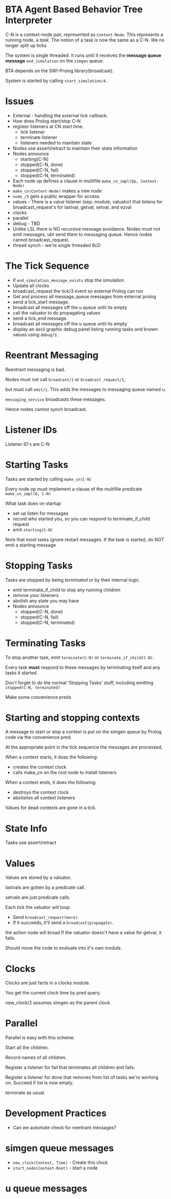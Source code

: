 # BTA Agent Based Behavior Tree Interpreter


C-N is a context-node pair, represented as `Context-Node`.  This represents a running node, a *task*.
The notion of a task is now the same as a C-N. We no longer split up ticks

The system is single threaded.  It runs until it receives the **message queue message** `end_simulation` on the `simgen` queue.

BTA depends on the SWI-Prolog library(broadcast).

System is started by calling `start_simulation/4`.

Issues
==========

 * External - handling the external tick callback.
 * How does Prolog start/stop C-N
 * register listeners at CN start time.
      * tick listener
      * terminate listener
      * listeners needed to maintain state
 * Nodes use assert/retract to maintain their state information
 * Nodes announce
      * starting(C-N)
      * stopped(C-N, done)
      * stopped(C-N, fail)
      * stopped(C-N, terminated)
 * Each node op defines a clause in multifile `make_cn_impl(Op, Context-Node)`
 * `make_cn(Context-Node)` makes a new node
 * `node_/5` gets a public wrapper for access
 * values - There is a value listener (sep. module, valuator) that listens for broadcast_request's for lastval, getval, setval, and ezval
 * clocks
 * parallel
 * debug - TBD
 * Unlike LSL there is NO recursive message avoidance. Nodes must not emit messages, ubt send them to messaging queue. Hence nodes cannot broadcast_request.
 * thread synch - we're single threaded 8cD


The Tick Sequence
=========

 - if `end_simulation_message_exists` stop the simulation
 - Update all clocks
 - broadcast_request the tick/3 event so external Prolog can run
 - Get and process all message_queue messages from external prolog
 - send a tick_start message.
 - broadcast all messages off the u queue until its empty
 - call the valuator to do propagating values
 - send a tick_end message.
 - broadcast all messages off the u queue until its empty
 - display an ascii graphic debug panel listing running tasks and known values using `debug/3`.

Reentrant Messaging
===================

Reentrant messaging is bad. 

Nodes must not call `broadcast/1` or `broadcast_request/1`, 

but must call `emit/1`. This adds the messages to messaging queue named u. 

`messaging_service` broadcasts these messages.

Hence nodes cannot synch broadcast.


Listener IDs
============

Listener ID's are C-N

Starting Tasks
==============

Tasks are started by calling `make_cn(C-N)`

Every node op must implement a clause of the multifile predicate `make_cn_impl(O, C-N)`

What task does on startup
 * set up listen for messages
 * record who started you, so you can respond to terminate_if_child request
 * emit `starting(C-N)`

Note that most tasks ignore restart messages. If the task is started, do NOT emit a starting message

Stopping Tasks
==============

Tasks are stopped by being _terminated_ or by their internal logic.

 * emit terminate_if_child to stop any running children
 * remove your listeners
 * abolish any state you may have
 * Nodes announce
      * stopped(C-N, done)
      * stopped(C-N, fail)
      * stopped(C-N, terminated)

Terminating Tasks
=================

To stop another task, emit `terminate(C-N)` or `terminate_if_child(C-N)`.

Every task **must** respond to these messages by terminating itself and any tasks it started.

Don't forget to do the normal 'Stopping Tasks' stuff, including emitting `stopped(C-N, terminated)`

Make some convenience preds

Starting and stopping contexts
==============================

A message to start or stop a context is put on the simgen queue by Prolog code via the convenience pred.

At the appropriate point in the tick sequence the messages are processed, 

When a context starts, it does the following:

 * creates the context clock
 * calls make_cn on the root node to install listeners

When a context ends, it does the following:

 * destroys the context clock
 * abolishes all context listeners

Values for dead contexts are gone in a tick.

State Info
==========

Tasks use assert/retract 

Values
==========

Values are stored by a valuator.

lastvals are gotten by a predicate call.

setvals are just predicate calls.

Each tick the valuator will loop: 

  * Send `broadcast_request(more)`. 
  * If it succeeds, it'll send a `broadcast(propagate)`.

the action node will 
broad
If the valuator doesn't have a value for getval, it fails.

Should move the code to evaluate into it's own module.

Clocks 
=========

Clocks are just facts in a clocks module.

You get the current clock time by pred query.

new_clock/2 assumes simgen as the parent clock.


Parallel
========

Parallel is easy with this scheme.

Start all the children.

Record names of all children.

Register a listener for fail that terminates all children and fails.

Register a listener for done that removes from list of tasks we're working on. Succeed if list is now empty.

terminate as usual.


Development Practices
=====================

 * Can we automate check for reentrant messages?

 
simgen queue messages
=====================

 * `new_clock(Context, Time)` - Create this clock
 * `start_node(Context-Root)` - start a node


u queue messages
================






